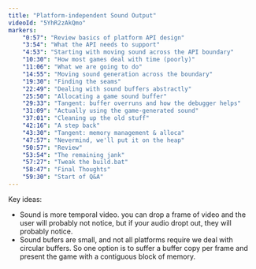 ```yaml
---
title: "Platform-independent Sound Output"
videoId: "5YhR2zAkQmo"
markers:
    "0:57": "Review basics of platform API design"
    "3:54": "What the API needs to support"
    "4:53": "Starting with moving sound across the API boundary"
    "10:30": "How most games deal with time (poorly)"
    "11:06": "What we are going to do"
    "14:55": "Moving sound generation across the boundary"
    "19:30": "Finding the seams"
    "22:49": "Dealing with sound buffers abstractly"
    "25:50": "Allocating a game sound buffer"
    "29:33": "Tangent: buffer overruns and how the debugger helps"
    "31:09": "Actually using the game-generated sound"
    "37:01": "Cleaning up the old stuff"
    "42:16": "A step back"
    "43:30": "Tangent: memory management & alloca"
    "47:57": "Nevermind, we'll put it on the heap"
    "50:57": "Review"
    "53:54": "The remaining jank"
    "57:27": "Tweak the build.bat"
    "58:47": "Final Thoughts"
    "59:30": "Start of Q&A"
---
```


Key ideas:

- Sound is more temporal video. you can drop a frame of video and the user will probably not notice, but if your audio dropt out, they will probably notice.
- Sound bufers are small, and not all platforms require we deal with circular buffers. So one option is to suffer a buffer copy per frame and present the game with a contiguous block of memory.
